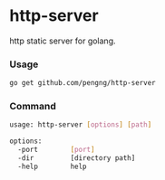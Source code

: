 # http-server

http static server for golang.

### Usage

```bash
go get github.com/pengng/http-server
```

### Command

```bash
usage: http-server [options] [path]

options:
  -port        [port]
  -dir         [directory path]
  -help        help
```

